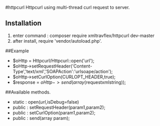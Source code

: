 #httpcurl
Httpcurl using multi-thread curl request to server.

## Installation

1. enter command : composer require xmltravflex/httpcurl dev-master
2. after install, require 'vendor/autoload.php'.

##Example
 - $oHttp = Httpcurl/Httpcurl::open('url');
 - $oHttp->setRequestHeader('Content-Type','text/xml','SOAPAction':'urlsoape/action');
 - $oHttp->setCurlOption(CURLOPT_HEADER,true);
 - $response = $oHttp->send(array($requestxmlstring));

##Available methods.
 - static : open($url,$isDebug=false)
 - public : setRequestHeader(param1,param2);
 - public : setCurlOption(param1,param2);
 - public : send(array param);
